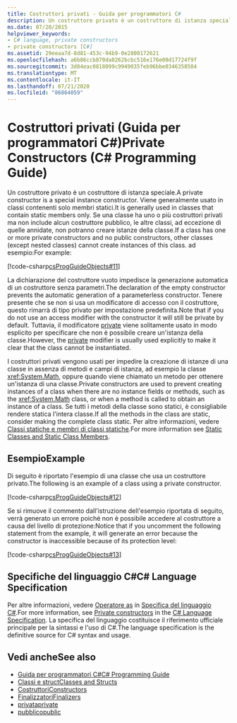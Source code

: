 ```yaml
---
title: Costruttori privati - Guida per programmatori C#
description: Un costruttore privato è un costruttore di istanza speciale in C# usato per limitare la modalità di creazione di un oggetto. Possono essere usati con metodi factory o altri idiomi di costruzione.
ms.date: 07/20/2015
helpviewer_keywords:
- C# language, private constructors
- private constructors [C#]
ms.assetid: 29eeaa7d-8d81-453c-94b9-0e2800172621
ms.openlocfilehash: a6b86ccb870da0262bcbc516e176e00d17724f9f
ms.sourcegitcommit: 3d84eac0818099c9949035feb96bbe0346358504
ms.translationtype: MT
ms.contentlocale: it-IT
ms.lasthandoff: 07/21/2020
ms.locfileid: "86864059"
---
```

# <a name="private-constructors-c-programming-guide"></a><span data-ttu-id="aeb5e-104">Costruttori privati (Guida per programmatori C#)</span><span class="sxs-lookup"><span data-stu-id="aeb5e-104">Private Constructors (C# Programming Guide)</span></span>
<span data-ttu-id="aeb5e-105">Un costruttore privato è un costruttore di istanza speciale.</span><span class="sxs-lookup"><span data-stu-id="aeb5e-105">A private constructor is a special instance constructor.</span></span> <span data-ttu-id="aeb5e-106">Viene generalmente usato in classi contenenti solo membri statici.</span><span class="sxs-lookup"><span data-stu-id="aeb5e-106">It is generally used in classes that contain static members only.</span></span> <span data-ttu-id="aeb5e-107">Se una classe ha uno o più costruttori privati ma non include alcun costruttore pubblico, le altre classi, ad eccezione di quelle annidate, non potranno creare istanze della classe.</span><span class="sxs-lookup"><span data-stu-id="aeb5e-107">If a class has one or more private constructors and no public constructors, other classes (except nested classes) cannot create instances of this class.</span></span> <span data-ttu-id="aeb5e-108">ad esempio:</span><span class="sxs-lookup"><span data-stu-id="aeb5e-108">For example:</span></span>  
  
 [!code-csharp[csProgGuideObjects#11](~/samples/snippets/csharp/VS_Snippets_VBCSharp/csProgGuideObjects/CS/Objects.cs#11)]  
  
 <span data-ttu-id="aeb5e-109">La dichiarazione del costruttore vuoto impedisce la generazione automatica di un costruttore senza parametri.</span><span class="sxs-lookup"><span data-stu-id="aeb5e-109">The declaration of the empty constructor prevents the automatic generation of a parameterless constructor.</span></span> <span data-ttu-id="aeb5e-110">Tenere presente che se non si usa un modificatore di accesso con il costruttore, questo rimarrà di tipo privato per impostazione predefinita.</span><span class="sxs-lookup"><span data-stu-id="aeb5e-110">Note that if you do not use an access modifier with the constructor it will still be private by default.</span></span> <span data-ttu-id="aeb5e-111">Tuttavia, il modificatore [private](../../language-reference/keywords/private.md) viene solitamente usato in modo esplicito per specificare che non è possibile creare un'istanza della classe.</span><span class="sxs-lookup"><span data-stu-id="aeb5e-111">However, the [private](../../language-reference/keywords/private.md) modifier is usually used explicitly to make it clear that the class cannot be instantiated.</span></span>  
  
 <span data-ttu-id="aeb5e-112">I costruttori privati vengono usati per impedire la creazione di istanze di una classe in assenza di metodi e campi di istanza, ad esempio la classe <xref:System.Math>, oppure quando viene chiamato un metodo per ottenere un'istanza di una classe.</span><span class="sxs-lookup"><span data-stu-id="aeb5e-112">Private constructors are used to prevent creating instances of a class when there are no instance fields or methods, such as the <xref:System.Math> class, or when a method is called to obtain an instance of a class.</span></span> <span data-ttu-id="aeb5e-113">Se tutti i metodi della classe sono statici, è consigliabile rendere statica l'intera classe.</span><span class="sxs-lookup"><span data-stu-id="aeb5e-113">If all the methods in the class are static, consider making the complete class static.</span></span> <span data-ttu-id="aeb5e-114">Per altre informazioni, vedere [Classi statiche e membri di classi statiche](./static-classes-and-static-class-members.md).</span><span class="sxs-lookup"><span data-stu-id="aeb5e-114">For more information see [Static Classes and Static Class Members](./static-classes-and-static-class-members.md).</span></span>  
  
## <a name="example"></a><span data-ttu-id="aeb5e-115">Esempio</span><span class="sxs-lookup"><span data-stu-id="aeb5e-115">Example</span></span>  
 <span data-ttu-id="aeb5e-116">Di seguito è riportato l'esempio di una classe che usa un costruttore privato.</span><span class="sxs-lookup"><span data-stu-id="aeb5e-116">The following is an example of a class using a private constructor.</span></span>  
  
 [!code-csharp[csProgGuideObjects#12](~/samples/snippets/csharp/VS_Snippets_VBCSharp/csProgGuideObjects/CS/Objects.cs#12)]  
  
 <span data-ttu-id="aeb5e-117">Se si rimuove il commento dall'istruzione dell'esempio riportata di seguito, verrà generato un errore poiché non è possibile accedere al costruttore a causa del livello di protezione:</span><span class="sxs-lookup"><span data-stu-id="aeb5e-117">Notice that if you uncomment the following statement from the example, it will generate an error because the constructor is inaccessible because of its protection level:</span></span>  
  
 [!code-csharp[csProgGuideObjects#13](~/samples/snippets/csharp/VS_Snippets_VBCSharp/csProgGuideObjects/CS/Objects.cs#13)]  
  
## <a name="c-language-specification"></a><span data-ttu-id="aeb5e-118">Specifiche del linguaggio C#</span><span class="sxs-lookup"><span data-stu-id="aeb5e-118">C# Language Specification</span></span>  

<span data-ttu-id="aeb5e-119">Per altre informazioni, vedere [Operatore as](~/_csharplang/spec/classes.md#private-constructors) in [Specifica del linguaggio C#](/dotnet/csharp/language-reference/language-specification/introduction).</span><span class="sxs-lookup"><span data-stu-id="aeb5e-119">For more information, see [Private constructors](~/_csharplang/spec/classes.md#private-constructors) in the [C# Language Specification](/dotnet/csharp/language-reference/language-specification/introduction).</span></span> <span data-ttu-id="aeb5e-120">La specifica del linguaggio costituisce il riferimento ufficiale principale per la sintassi e l'uso di C#.</span><span class="sxs-lookup"><span data-stu-id="aeb5e-120">The language specification is the definitive source for C# syntax and usage.</span></span>
  
## <a name="see-also"></a><span data-ttu-id="aeb5e-121">Vedi anche</span><span class="sxs-lookup"><span data-stu-id="aeb5e-121">See also</span></span>

- [<span data-ttu-id="aeb5e-122">Guida per programmatori C#</span><span class="sxs-lookup"><span data-stu-id="aeb5e-122">C# Programming Guide</span></span>](../index.md)
- [<span data-ttu-id="aeb5e-123">Classi e struct</span><span class="sxs-lookup"><span data-stu-id="aeb5e-123">Classes and Structs</span></span>](./index.md)
- [<span data-ttu-id="aeb5e-124">Costruttori</span><span class="sxs-lookup"><span data-stu-id="aeb5e-124">Constructors</span></span>](./constructors.md)
- [<span data-ttu-id="aeb5e-125">Finalizzatori</span><span class="sxs-lookup"><span data-stu-id="aeb5e-125">Finalizers</span></span>](./destructors.md)
- [<span data-ttu-id="aeb5e-126">privata</span><span class="sxs-lookup"><span data-stu-id="aeb5e-126">private</span></span>](../../language-reference/keywords/private.md)
- [<span data-ttu-id="aeb5e-127">pubblico</span><span class="sxs-lookup"><span data-stu-id="aeb5e-127">public</span></span>](../../language-reference/keywords/public.md)
